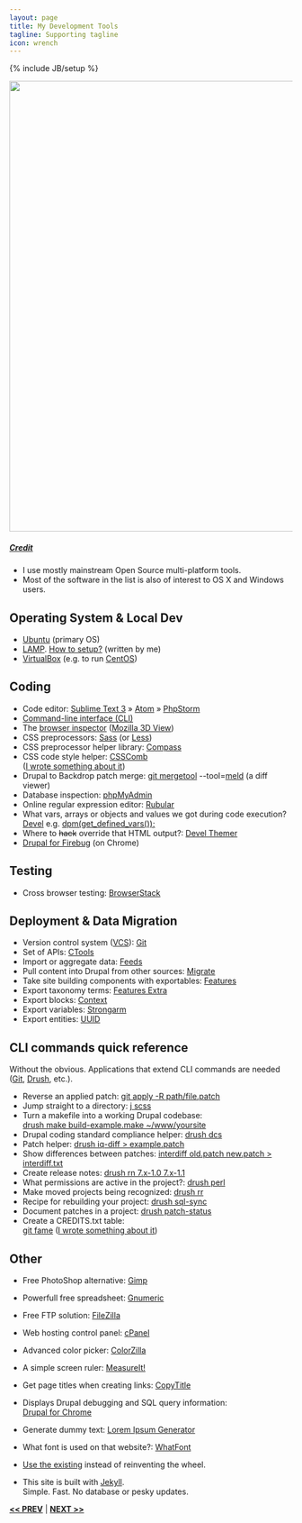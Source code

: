 ```yaml
---
layout: page
title: My Development Tools
tagline: Supporting tagline
icon: wrench
---
```

{% include JB/setup %}

<a href="https://www.flickr.com/photos/204studios/5938572669" title="View photo on Flickr" target="_blank"><img src="https://c1.staticflickr.com/7/6006/5938572669_be64ec1f73_b.jpg" style="width: 800px;"></a><br />
<h5><a href="https://www.flickr.com/people/204studios/" title="View user on Flickr" target="_blank">Credit</a></h5>

- I use mostly mainstream Open Source multi-platform tools.
- Most of the software in the list is also of interest to OS X and Windows users.

## Operating System & Local Dev

- [Ubuntu](http://www.ubuntu.com/desktop/features) (primary OS)
- [LAMP](https://en.wikipedia.org/wiki/LAMP_(software_bundle)). [How to setup?](https://www.drupal.org/node/3015847) (written by me)
- [VirtualBox](https://www.virtualbox.org/) (e.g. to run [CentOS](https://www.centos.org/))


## Coding

- Code editor: [Sublime Text 3](http://www.sublimetext.com/) » [Atom](https://atom.io) » [PhpStorm](https://www.jetbrains.com/phpstorm/)
- [Command-line interface (CLI)](https://en.wikipedia.org/wiki/Command-line_interface)
- The [browser inspector](https://thewc.co/articles/view/web-inspector-tutorial) ([Mozilla 3D View](https://developer.mozilla.org/en-US/docs/Tools/3D_View))
- CSS preprocessors: [Sass](http://sass-lang.com/) (or [Less](http://lesscss.org/))
- CSS preprocessor helper library: [Compass](http://compass-style.org/)
- CSS code style helper: [CSSComb](https://github.com/csscomb/csscomb.js) <br >([I wrote something about it](https://www.drupal.org/node/2399303))
- Drupal to Backdrop patch merge: [git mergetool](http://git-scm.com/docs/git-mergetool) --tool=[meld](http://meldmerge.org/) (a diff viewer)
- Database inspection: [phpMyAdmin](http://www.phpmyadmin.net/home_page/index.php)
- Online regular expression editor: [Rubular](http://rubular.com/)
- What vars, arrays or objects and values we got during code execution? [Devel](https://www.drupal.org/project/devel) e.g. [dpm(get_defined_vars());](http://blog.anselmbradford.com/2009/03/14/2-invaluable-drupal-development-tips-list-all-available-variables-and-backtrace-a-page/)
- Where to <del>hack</del> override that HTML output?: [Devel Themer](https://www.drupal.org/project/devel_themer)
- [Drupal for Firebug]() (on Chrome)


## Testing

- Cross browser testing: [BrowserStack](https://www.browserstack.com/)


## Deployment & Data Migration

- Version control system ([VCS](https://en.wikipedia.org/wiki/Revision_control)): [Git](https://git-scm.com/)
- Set of APIs: [CTools](https://www.drupal.org/project/ctools)
- Import or aggregate data: [Feeds](https://www.drupal.org/project/feeds)
- Pull content into Drupal from other sources: [Migrate](https://www.drupal.org/project/migrate)
- Take site building components with exportables: [Features](https://www.drupal.org/project/features)
- Export taxonomy terms: [Features Extra](https://www.drupal.org/project/features_extra)
- Export blocks: [Context](https://www.drupal.org/project/context)
- Export variables: [Strongarm](https://www.drupal.org/project/strongarm)
- Export entities: [UUID](https://www.drupal.org/project/uuid)


## CLI commands quick reference
Without the obvious. Applications that extend CLI commands are needed ([Git](https://git-scm.com/), [Drush](https://github.com/drush-ops/drush), etc.).

- Reverse an applied patch: [git apply -R path/file.patch](https://www.drupal.org/patch/reverse)
- Jump straight to a directory: [j scss](https://github.com/joelthelion/autojump)
- Turn a makefile into a working Drupal codebase: <br />[drush make build-example.make ~/www/yoursite](http://www.drushcommands.com/drush-7x/make/make)
- Drupal coding standard compliance helper: [drush dcs](https://www.drupal.org/node/1419988)
- Patch helper: [drush iq-diff > example.patch](http://cgit.drupalcode.org/drush_iq/plain/README.txt?id=refs/heads/7.x-1.x)
- Show differences between patches: [interdiff old.patch new.patch > interdiff.txt](https://www.drupal.org/documentation/git/interdiff)
- Create release notes: [drush rn 7.x-1.0 7.x-1.1](https://www.drupal.org/project/grn)
- What permissions are active in the project?: [drush perl](https://www.drupal.org/project/drush_permissions)
- Make moved projects being recognized: [drush rr](https://www.drupal.org/project/registry_rebuild)
- Recipe for rebuilding your project: [drush sql-sync](https://www.drupal.org/project/rebuild)
- Document patches in a project: [drush patch-status](https://bitbucket.org/davereid/drush-patchfile)
- Create a CREDITS.txt table: <br />[git fame](https://github.com/oleander/git-fame-rb) ([I wrote something about it](https://www.drupal.org/documentation/git/blame#fame))


## Other

- Free PhotoShop alternative: [Gimp](http://www.gimp.org/)
- Powerfull free spreadsheet: [Gnumeric](http://www.gnumeric.org/)
- Free FTP solution: [FileZilla](https://filezilla-project.org/)
- Web hosting control panel: [cPanel](http://cpanel.com/)
- Advanced color picker: [ColorZilla](http://www.colorzilla.com/)
- A simple screen ruler: [MeasureIt!](https://chrome.google.com/webstore/detail/measureit/aonjhmdcgbgikgjapjckfkefpphjpgma)
- Get page titles when creating links: [CopyTitle](https://chrome.google.com/webstore/detail/copy-title/apjhabidapioenkgnkgblpdbmnbapjpj)
- Displays Drupal debugging and SQL query information: <br />[Drupal for Chrome](https://chrome.google.com/webstore/detail/drupal-for-chrome/imlijcpfmhmifofiihbofoamohkdbblc)
- Generate dummy text: [Lorem Ipsum Generator](https://chrome.google.com/webstore/detail/lorem-ipsum-generator/dmpfoncmmihgkooacnplecaopcefceam)
- What font is used on that website?:  [WhatFont](https://chrome.google.com/webstore/detail/whatfont/jabopobgcpjmedljpbcaablpmlmfcogm)
- [Use the existing](/3dtest.html) instead of reinventing the wheel.

- This site is built with [Jekyll](http://jekyllrb.com/). <br />Simple. Fast. No database or pesky updates.

<a href="/work.html#top" title="Work"><b><< PREV</b></a> &#124; <a href="/edu.html#top" title="Education"><b>NEXT >></b></a>
